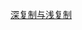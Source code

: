 
[深复制与浅复制](https://github.com/jiaochenchen10/LearningGit/blob/master/Shallow%20vs%20Deep%20Copying%20of%20Python%20Objects.ipynb)
